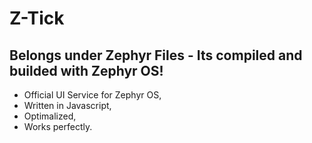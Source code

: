 # Z-Tick
## Belongs under Zephyr Files - Its compiled and builded with Zephyr OS!

- Official UI Service for Zephyr OS,
- Written in Javascript,
- Optimalized,
- Works perfectly.
